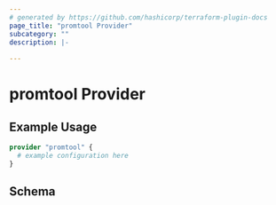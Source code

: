 ```yaml
---
# generated by https://github.com/hashicorp/terraform-plugin-docs
page_title: "promtool Provider"
subcategory: ""
description: |-
  
---
```


# promtool Provider



## Example Usage

```terraform
provider "promtool" {
  # example configuration here
}
```

<!-- schema generated by tfplugindocs -->
## Schema

